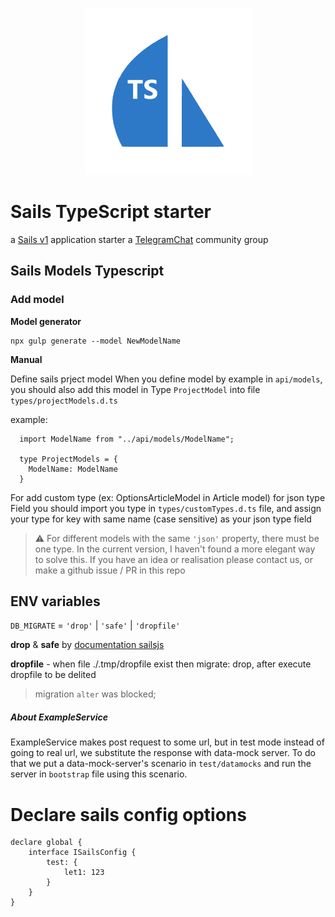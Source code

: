 <p align="center">
  <img src="./assets/images/starter_logo.png" alt="sails-typescript-starter">
</p>

# Sails TypeScript starter
a [Sails v1](https://sailsjs.com) application starter
a [TelegramChat](https://t.me/sails_typescript_starter) community group

## Sails Models Typescript

### Add model
**Model generator** 

```
npx gulp generate --model NewModelName
```

**Manual**

Define sails prject model 
When you define model by example in `api/models`, you should also add this model in Type `ProjectModel` into file `types/projectModels.d.ts`

example:
```
  import ModelName from "../api/models/ModelName";

  type ProjectModels = {
    ModelName: ModelName
  }
```

For add custom type (ex: OptionsArticleModel in Article model) for json type Field you should import you type in `types/customTypes.d.ts` file, and assign your type for key with same name (case sensitive) as your json type field

> ⚠️ For different models with the same `'json'` property, there must be one type.  In the current version, I haven't found a more elegant way to solve this. If you have an idea or realisation please contact us, or make a github issue / PR in this repo


## ENV variables

`DB_MIGRATE` = `'drop'` | `'safe'` | `'dropfile'` 

**drop** & **safe** by [documentation sailsjs](https://sailsjs.com/documentation/concepts/models-and-orm/model-settings#?how-automigrations-work) 

**dropfile** - when file ./.tmp/dropfile exist then migrate: drop, after execute dropfile to be delited

> migration `alter` was blocked;


##### About ExampleService
ExampleService makes post request to some url, but in test
mode instead of going to real url, we substitute the response
with data-mock server. To do that we put a data-mock-server's
scenario in `test/datamocks` and run the server in `bootstrap`
file  using this scenario.

# Declare sails config options

```
declare global {
	interface ISailsConfig {
		test: {
			let1: 123
		}
	}
}
```